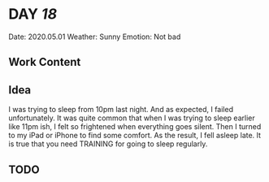 # DAY _18_
Date: 2020.05.01
Weather: Sunny
Emotion: Not bad
## Work Content

## Idea
I was trying to sleep from 10pm last night. And as expected, I failed unfortunately. It was quite common that when I was trying to sleep earlier like 11pm ish, I felt so frightened when everything goes silent. Then I turned to my iPad or iPhone to find some comfort. As the result, I fell asleep late.
It is true that you need TRAINING for going to sleep regularly.
## TODO
